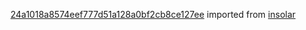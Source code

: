 [24a1018a8574eef777d51a128a0bf2cb8ce127ee](https://github.com/insolar/insolar/commit/24a1018a8574eef777d51a128a0bf2cb8ce127ee) imported from [insolar](https://github.com/insolar/insolar)
